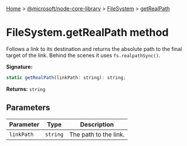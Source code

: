 [Home](./index) &gt; [@microsoft/node-core-library](./node-core-library.md) &gt; [FileSystem](./node-core-library.filesystem.md) &gt; [getRealPath](./node-core-library.filesystem.getrealpath.md)

# FileSystem.getRealPath method

Follows a link to its destination and returns the absolute path to the final target of the link. Behind the scenes it uses `fs.realpathSync()`<!-- -->.

**Signature:**
```javascript
static getRealPath(linkPath: string): string;
```
**Returns:** `string`

## Parameters

|  Parameter | Type | Description |
|  --- | --- | --- |
|  `linkPath` | `string` | The path to the link. |

